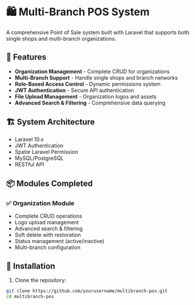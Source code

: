 # 🛍️ Multi-Branch POS System

A comprehensive Point of Sale system built with Laravel that supports both single shops and multi-branch organizations.

## 🚀 Features

- **Organization Management** - Complete CRUD for organizations
- **Multi-Branch Support** - Handle single shops and branch networks
- **Role-Based Access Control** - Dynamic permissions system
- **JWT Authentication** - Secure API authentication
- **File Upload Management** - Organization logos and assets
- **Advanced Search & Filtering** - Comprehensive data querying

## 🏗️ System Architecture

- Laravel 10.x
- JWT Authentication
- Spatie Laravel Permission
- MySQL/PostgreSQL
- RESTful API

## 📦 Modules Completed

### ✅ Organization Module
- Complete CRUD operations
- Logo upload management  
- Advanced search & filtering
- Soft delete with restoration
- Status management (active/inactive)
- Multi-branch configuration

## 🔧 Installation

1. Clone the repository:
```bash
git clone https://github.com/yourusername/multibranch-pos.git
cd multibranch-pos
